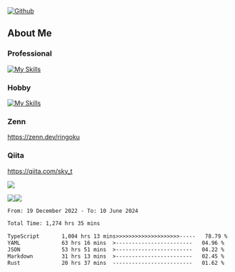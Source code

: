 [![Github](https://img.shields.io/github/followers/skyt-a?label=Follow&style=social)](https://github.com/skyt-a)

## About Me
### Professional
[![My Skills](https://skillicons.dev/icons?i=react,ts,js,nodejs,java,graphql,firebase,githubactions&theme=light)](https://skillicons.dev)
### Hobby
[![My Skills](https://skillicons.dev/icons?i=unity,rust,py&theme=light)](https://skillicons.dev)

### Zenn
https://zenn.dev/ringoku
### Qiita
https://qiita.com/sky_t


![](https://github-profile-summary-cards.vercel.app/api/cards/profile-details?username=skyt-a&theme=default)

![](https://github-profile-summary-cards.vercel.app/api/cards/repos-per-language?username=skyt-a&theme=default)![](https://github-profile-summary-cards.vercel.app/api/cards/stats?username=RinGoku&theme=default)

<!--START_SECTION:waka-->

```txt
From: 19 December 2022 - To: 10 June 2024

Total Time: 1,274 hrs 35 mins

TypeScript       1,004 hrs 13 mins>>>>>>>>>>>>>>>>>>>>-----   78.79 %
YAML             63 hrs 16 mins  >------------------------   04.96 %
JSON             53 hrs 51 mins  >------------------------   04.22 %
Markdown         31 hrs 13 mins  >------------------------   02.45 %
Rust             20 hrs 37 mins  -------------------------   01.62 %
```

<!--END_SECTION:waka-->
